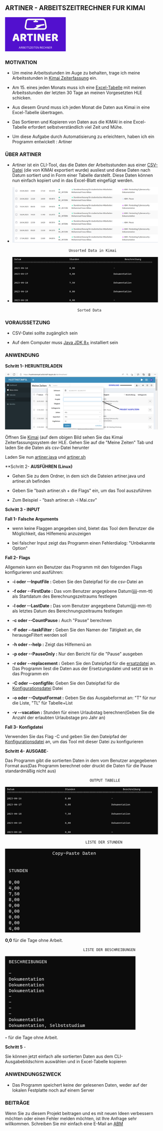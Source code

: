 ## ARTINER - ARBEITSZEITRECHNER FUR KIMAI

![ARTINER.jpg](/Artiner.png)

### MOTIVATION

+ Um meine Arbeitsstunden im Auge zu behalten, trage ich meine Arbeitsstunden in [Kimai Zeiterfassung](https://www.kimai.org/de/) ein. 

+ Am 15. eines jeden Monats muss ich eine [Excel-Tabelle](/Excel_Muster.jpg) mit meinen Arbeitsstunden der letzten 30 Tage an meinen Vorgesetzten HLE schicken.

+ Aus diesem Grund muss ich jeden Monat die Daten aus Kimai in eine Excel-Tabelle übertragen.

+ Das Sortieren und Kopieren von Daten aus die KIMAI in eine Excel-Tabelle erfordert selbstverständlich viel Zeit und Mühe.

+ Um diese Aufgabe durch Automatisierung zu erleichtern, haben ich ein Programm entwickelt : Artiner



### ÜBER ARTINER

+ Artiner ist ein CLI-Tool, das die Daten der Arbeitsstunden aus einer [CSV-Datei](/Mai.csv) (die von KIMAI exportiert wurde) ausliest und diese Daten nach Datum sortiert und in Form einer Tabelle darstellt. Diese Daten können nun einfach kopiert und in das Excel-Blatt eingefügt werden.

+ ![Unsorted](/Unsorted.png)

                                Unsorted Data in Kimai

+ ![Sorted](/Output_Tabelle.png)                  

                                    Sorted Data
    

### VORAUSSETZUNG

+ CSV-Datei sollte zugänglich sein

+ Auf dem Computer muss [Java JDK 8+](https://docs.oracle.com/en/java/javase/20/install/installation-jdk-microsoft-windows-platforms.html#GUID-A7E27B90-A28D-4237-9383-A58B416071CA) installiert sein

### ANWENDUNG


**Schritt 1- HERUNTERLADEN** 

![KIMAI](/KIMAI_Herunterladen.png)

Öffnen Sie [Kimai](https://www.kimai.org/de/) (auf dem obigen Bild sehen Sie das Kimai Zeiterfassungssystem der HLE. Gehen Sie auf die "Meine Zeiten" Tab und laden Sie die Daten als csv-Datei herunter 

Laden Sie nun [artiner.java](/backup.java) und [artiner.sh](/artiner.sh)

**Schritt 2- **AUSFÜHREN (Linux)**

+ Gehen Sie zu dem Ordner, in dem sich die Dateien artiner.java und artiner.sh befinden

+ Geben Sie "bash artiner.sh + die Flags" ein, um das Tool auszuführen

+ Zum Beispiel - "bash artiner.sh -i Mai.csv"


**Schritt 3 - INPUT** 


**Fall 1- Falsche Arguments**

+ wenn keine Flaggen angegeben sind, bietet das Tool dem Benutzer die Möglichkeit, das Hilfemenü anzuzeigen

+ bei falscher Input zeigt das Programm einen Fehlerdialog: "Unbekannte Option"

**Fall 2- Flags**

Allgemein kann ein Benutzer das Programm mit den folgenden Flags konfigurieren und ausführen: 

+ **-i oder --InputFile :** Geben Sie den Dateipfad für die csv-Datei an

+ **-f oder --FirstDate :** Das vom Benutzer angegebene Datum(jjjj-mm-tt) als Startdatum des Berechnungszeitraums festlegen

+ **-l oder --LastDate :** Das vom Benutzer angegebene Datum(jjjj-mm-tt) als letztes Datum des Berechnungszeitraums festlegen

+ **-c oder --CountPause :** Auch "Pause" berechnen

+ **-F oder --taskFilter :** Geben Sie den Namen der Tätigkeit an, die herausgeFiltert werden soll



+ **-h oder --help :**  Zeigt das Hilfemenü an

+ **-p oder --PauseOnly :** Nur den Bericht für die "Pause" ausgeben
 
+ **-r oder --replacement :** Geben Sie den Dateipfad für die [ersatzdatei](/replacment.conf) an. Das Programm liest die Daten aus der Ersetzungsdatei und setzt sie in das Programm ein

+  **-C oder --configfile:**  Geben Sie den Dateipfad für die [Konfigurationsdatei](/artiner.conf) Datei


+ **-o oder --OutputFormat :** Geben Sie das Ausgabeformat an: "T" für nur die Liste, "TL" für  Tabelle+List  

+ **-v  --vacation :** Stunden für einen Urlaubstag berechnen(Geben Sie die Anzahl der erlaubten Urlaubstage pro Jahr an)


**Fall 3- Konfigdatei**

 
Verwenden Sie das Flag -C und geben Sie den Dateipfad der [Konfigurationsdatei](/artiner.conf) an, um das Tool mit dieser Datei zu konfigurieren

**Schritt 4- AUSGABE**- 

Das Programm gibt die sortierten Daten in dem vom Benutzer angegebenen Format aus(Das Programm berechnet oder druckt die Daten für die Pause standardmäßig nicht aus)
                  
                                           OUTPUT TABELLE

![Output](/Output_Tabelle.png) 

                                         LISTE DER STUNDEN

![Stunden](/Output_Stunden.png) 

**0,0** für die Tage ohne Arbeit.

                                        LISTE DER BESCHREIBUNGEN

![Beschreibung](/Output_Beschreibung.png)

**-** für die Tage ohne Arbeit.

              

**Schritt 5** - 

Sie können jetzt einfach alle sortierten Daten aus dem CLI-Ausgabebildschirm auswählen und in Excel-Tabelle kopieren


### ANWENDUNGSZWECK


+ Das Programm speichert keine der gelesenen Daten, weder auf der lokalen Festplatte noch auf einem Server



### BEITRÄGE

Wenn Sie zu diesem Projekt beitragen und es mit neuen Ideen verbessern möchten oder einen Fehler melden möchten, ist Ihre Anfrage sehr willkommen. Schreiben Sie mir einfach eine E-Mail an [ABM](mailto:mfabbas@berlincert.de)



